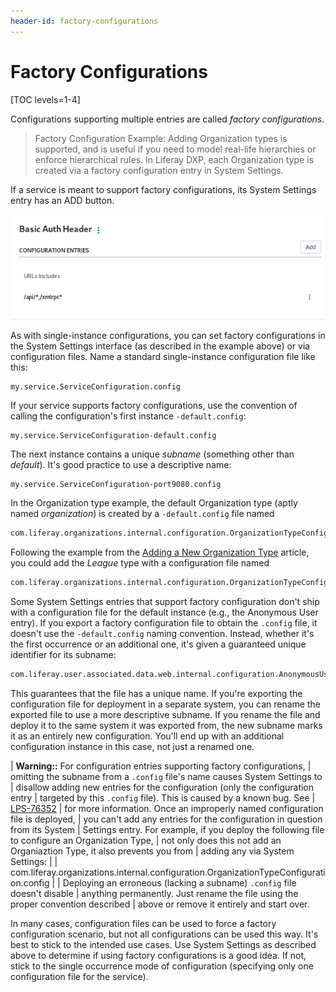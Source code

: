 ```yaml
---
header-id: factory-configurations
---
```


# Factory Configurations

[TOC levels=1-4]

Configurations supporting multiple entries are called *factory configurations*. 

> Factory Configuration Example: Adding Organization types is supported, and is
> useful if you need to model real-life hierarchies or enforce hierarchical
> rules. In Liferay DXP, each Organization type is created via a factory
> configuration entry in System Settings.

If a service is meant to support factory configurations, its System Settings
entry has an ADD button. 

![Figure 1: If a System Settings entry has an ADD button, it's suitable for factory configurations.](../../../../images/factory-configuration-entry.png)

As with single-instance configurations, you can set factory configurations in 
the System Settings interface (as described in the example above) or via 
configuration files. Name a standard single-instance configuration file like
this: 

    my.service.ServiceConfiguration.config

If your service supports factory configurations, use the convention of calling
the configuration's first instance `-default.config`: 

    my.service.ServiceConfiguration-default.config

The next instance contains a unique *subname* (something other than *default*).
It's good practice to use a descriptive name: 

    my.service.ServiceConfiguration-port9080.config

In the Organization type example, the default Organization type (aptly named
_organization_) is created by a `-default.config` file named

```bash
com.liferay.organizations.internal.configuration.OrganizationTypeConfiguration-default.config
```

Following the example from the [Adding a New Organization
Type](../../users-and-permissions/organizations/adding-a-new-organization-type.md)
article, you could add the _League_ type with a configuration file named 

```bash
com.liferay.organizations.internal.configuration.OrganizationTypeConfiguration-league.config
```

Some System Settings entries that support factory configuration don't ship with
a configuration file for the default instance (e.g., the Anonymous User entry).
If you export a factory configuration file to obtain the `.config` file, it
doesn't use the `-default.config` naming convention. Instead, whether it's the
first occurrence or an additional one, it's given a guaranteed unique
identifier for its subname:

```bash
com.liferay.user.associated.data.web.internal.configuration.AnonymousUserConfiguration-6befcd73-7c8b-4597-b396-a18f64f8c308.config
```

This guarantees that the file has a unique name. If you're exporting the
configuration file for deployment in a separate system, you can rename the
exported file to use a more descriptive subname. If you rename the file and
deploy it to the same system it was exported from, the new subname marks it as
an entirely new configuration. You'll end up with an additional configuration
instance in this case, not just a renamed one.

| **Warning::** For configuration entries supporting factory configurations,
| omitting the subname from a `.config` file's name causes System Settings to
| disallow adding new entries for the configuration (only the configuration entry
| targeted by this `.config` file). This is caused by a known bug. See
| [LPS-76352](https://issues.liferay.com/browse/LPS-76352)
| for more information. Once an improperly named configuration file is deployed,
| you can't add any entries for the configuration in question from its System
| Settings entry. For example, if you deploy the following file to configure an Organization Type,
| not only does this not add an Organiaztion Type, it also prevents you from
| adding any via System Settings:
| 
|     com.liferay.organizations.internal.configuration.OrganizationTypeConfiguration.config
| 
| Deploying an erroneous (lacking a subname) `.config` file doesn't disable
| anything permanently. Just rename the file using the proper convention described
| above or remove it entirely and start over.

In many cases, configuration files can be used to force a factory configuration
scenario, but not all configurations can be used this way. It's best to stick to
the intended use cases. Use System Settings as described above to determine if
using factory configurations is a good idea. If not, stick to the single
occurrence mode of configuration (specifying only one configuration file for the
service). 
